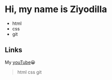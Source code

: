# Hi, my name is Ziyodilla

- html
- css
- git

## Links

My [youTube](https://www.youtube.com/)😀

> html
> css
> git